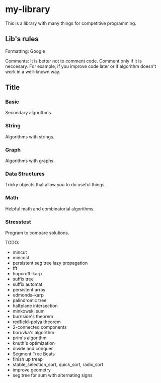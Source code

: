 # my-library
This is a library with many things for competitive programming.

## Lib's rules

Formatting: Google

Comments: It is better not to comment code. Comment only if it is neccesary. For example, if you improve code later or if algorithm doesn't work in a well-known way.

## Title

### Basic
Secondary algorithms.

### String
Algorithms with strings.

### Graph
Algorithms with graphs.

### Data Structures
Tricky objects that allow you to do useful things.

### Math
Helpful math and combinatorial algorithms.

### Stresstest
Program to compare solutions.

TODO:
* mincut
* mincost
* persistent seg tree lazy propagation
* fft
* hopcroft–karp
* suffix tree
* suffix automat
* persistent array
* edmonds–karp
* palindromic tree
* halfplane intersection
* minkowski sum
* burnside's theorem
* redfield–polya theorem
* 2-connected components
* boruvka's algorithm
* prim's algorithm
* knuth's optimization
* divide and conquer
* Segment Tree Beats
* finish up treap
* stable_selection_sort, quick_sort, radix_sort
* improve geometry
* seg tree for sum with alternating signs